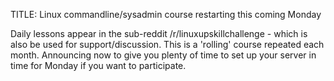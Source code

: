 TITLE: Linux commandline/sysadmin course restarting this coming Monday

Daily lessons appear in  the sub-reddit /r/linuxupskillchallenge  - which is also be used for support/discussion.  This is a 'rolling' course repeated each month. Announcing now to give you plenty of time to set up your server in time for Monday if you want to participate.

